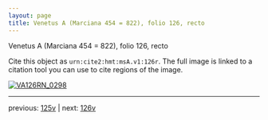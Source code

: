 ```yaml
---
layout: page
title: Venetus A (Marciana 454 = 822), folio 126, recto
---
```


Venetus A (Marciana 454 = 822), folio 126, recto

Cite this object as `urn:cite2:hmt:msA.v1:126r`.  The full image is linked to a citation tool you can use to cite regions of the image.

[![VA126RN_0298](http://www.homermultitext.org/iipsrv?IIIF=/project/homer/pyramidal/deepzoom/hmt/vaimg/2017a/VA126RN_0298.tif/full/800,/0/default.jpg)](http://www.homermultitext.org/ict2/?urn=urn:cite2:hmt:vaimg.2017a:VA126RN_0298) 

---

previous:  [125v](../125v/) | next: [126v](../126v/)